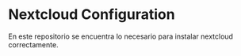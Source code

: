 # Nextcloud Configuration

En este repositorio se encuentra lo necesario para instalar nextcloud correctamente.

